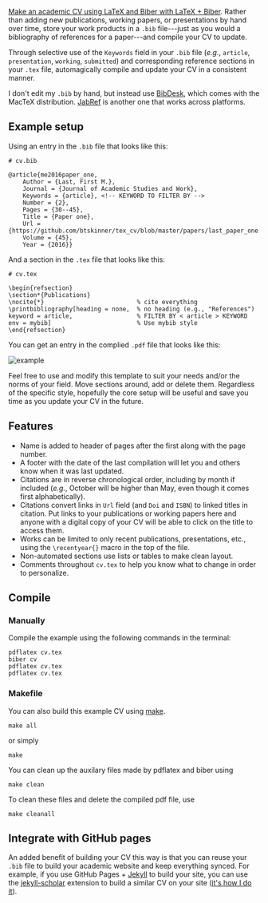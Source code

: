 [Make an academic CV using LaTeX and Biber with LaTeX +
Biber](https://github.com/btskinner/tex_cv). Rather than adding new
publications, working papers, or presentations by hand over time,
store your work products in a `.bib` file---just as you would a
bibliography of references for a paper---and compile your CV to
update.

Through selective use of the `Keywords` field in your `.bib` file
(*e.g.*, `article`, `presentation`, `working`, `submitted`) and
corresponding reference sections in your `.tex` file, automagically
compile and update your CV in a consistent manner.

I don't edit my `.bib` by hand, but instead use
[BibDesk](https://bibdesk.sourceforge.io), which comes with the MacTeX
distribution. [JabRef](http://www.jabref.org) is another one that
works across platforms.

## Example setup

Using an entry in the `.bib` file that looks like this:

```
# cv.bib 

@article{me2016paper_one,
	Author = {Last, First M.},
	Journal = {Journal of Academic Studies and Work},
	Keywords = {article}, <!-- KEYWORD TO FILTER BY -->
	Number = {2},
	Pages = {30--45},
	Title = {Paper one},
	Url = {https://github.com/btskinner/tex_cv/blob/master/papers/last_paper_one.pdf},
	Volume = {45},
	Year = {2016}}
```

And a section in the `.tex` file that looks like this:

```
# cv.tex

\begin{refsection}
\section*{Publications}
\nocite{*}                          % cite everything
\printbibliography[heading = none,  % no heading (e.g., "References")
keyword = article,                  % FILTER BY < article > KEYWORD
env = mybib]                        % Use mybib style
\end{refsection}
```

You can get an entry in the complied `.pdf` file that looks like this:


![example](https://raw.githubusercontent.com/btskinner/tex_cv/master/images/example.png)

Feel free to use and modify this template to suit your needs and/or
the norms of your field. Move sections around, add or delete
them. Regardless of the specific style, hopefully the core setup will
be useful and save you time as you update your CV in the future.

## Features

* Name is added to header of pages after the first along with the page
  number.  
* A footer with the date of the last compilation will let you and
  others know when it was last updated.  
* Citations are in reverse chronological order, including by month if
  included (*e.g.*, October will be higher than May, even though it
  comes first alphabetically).  
* Citations convert links in `Url` field (and `Doi` and `ISBN`) to
  linked titles in citation. Put links to your publications or working
  papers here and anyone with a digital copy of your CV will be able
  to click on the title to access them.  
* Works can be limited to only recent publications, presentations,
  etc., using the `\recentyear{}` macro in the top of the file.  
* Non-automated sections use lists or tables to make clean layout.  
* Comments throughout `cv.tex` to help you know what to change in order to
  personalize.  

## Compile

### Manually

Compile the example using the following commands in the terminal:

```shell
pdflatex cv.tex
biber cv
pdflatex cv.tex
pdflatex cv.tex
```

### Makefile

You can also build this example CV using
[make](https://www.gnu.org/software/make/).

```shell
make all
```
or simply

```shell
make
```

You can clean up the auxilary files made by pdflatex and biber using

```shell
make clean
```

To clean these files and delete the compiled pdf file, use

```shell
make cleanall
```

## Integrate with GitHub pages

An added benefit of building your CV this way is that you can reuse
your `.bib` file to build your academic website and keep everything
synced. For example, if you use GitHub Pages +
[Jekyll](https://jekyllrb.com) to build your site, you can use the
[jekyll-scholar](https://github.com/inukshuk/jekyll-scholar) extension
to build a similar CV on your site ([it's how I do it](https://www.btskinner.me/publications/)).

